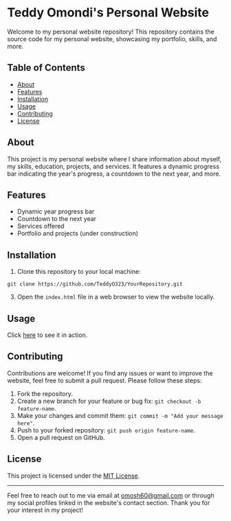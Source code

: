 # Teddy Omondi's Personal Website

Welcome to my personal website repository! This repository contains the source code for my personal website, showcasing my portfolio, skills, and more.

## Table of Contents

- [About](#about)
- [Features](#features)
- [Installation](#installation)
- [Usage](#usage)
- [Contributing](#contributing)
- [License](#license)

## About

This project is my personal website where I share information about myself, my skills, education, projects, and services. It features a dynamic progress bar indicating the year's progress, a countdown to the next year, and more.

## Features

- Dynamic year progress bar
- Countdown to the next year
- Services offered
- Portfolio and projects (under construction)

## Installation

1. Clone this repository to your local machine:

`git clone https://github.com/TeddyO323/YourRepository.git`


3. Open the `index.html` file in a web browser to view the website locally.

## Usage

Click [here](https://teddyomondi.github.io/#about) to see it in action.

## Contributing

Contributions are welcome! If you find any issues or want to improve the website, feel free to submit a pull request. Please follow these steps:

1. Fork the repository.
2. Create a new branch for your feature or bug fix: `git checkout -b feature-name`.
3. Make your changes and commit them: `git commit -m "Add your message here"`.
4. Push to your forked repository: `git push origin feature-name`.
5. Open a pull request on GitHub.

## License

This project is licensed under the [MIT License](LICENSE).

---

Feel free to reach out to me via email at omosh60@gmail.com or through my social profiles linked in the website's contact section. Thank you for your interest in my project!


